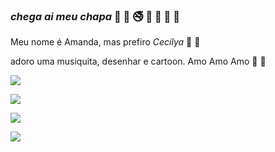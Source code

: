 ### _chega ai meu chapa_ 📿 🦊 🚭 🚬 🍏 🥝 🍌

 Meu nome é Amanda, mas prefiro *Cecílya* 🦩 🦩

adoro uma musiquita, desenhar e cartoon. Amo Amo Amo 🧤 💌



![](https://media.tenor.com/vI9UFap5T_gAAAAC/the-amazing-world-of-gumball-tawog.gif)

![](https://media.tenor.com/f3hK__wSZSsAAAAM/midnight-gospel-chill.gif)

![](https://media.tenor.com/IhqFGG0J0wMAAAAM/woah-wow.gif)

![](https://media.tenor.com/OTZUAJV7-SYAAAAC/adventure-time-jack.gif)
